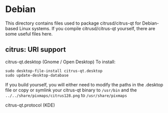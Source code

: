 
Debian
====================
This directory contains files used to package citrusd/citrus-qt
for Debian-based Linux systems. If you compile citrusd/citrus-qt yourself, there are some useful files here.

## citrus: URI support ##


citrus-qt.desktop  (Gnome / Open Desktop)
To install:

	sudo desktop-file-install citrus-qt.desktop
	sudo update-desktop-database

If you build yourself, you will either need to modify the paths in
the .desktop file or copy or symlink your citrus-qt binary to `/usr/bin`
and the `../../share/pixmaps/citrus128.png` to `/usr/share/pixmaps`

citrus-qt.protocol (KDE)

